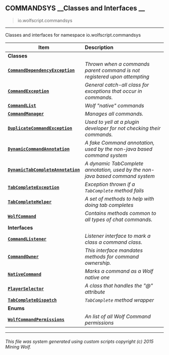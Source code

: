 ## COMMANDSYS __Classes and Interfaces __

>io.wolfscript.commandsys

---

Classes and interfaces for namespace io.wolfscript.commandsys

Item | Description   
--- | :--- 
__Classes__|
__[`CommandDependencyException`](CommandDependencyException.md)__ | _Thrown when a commands parent command is not registered upon attempting_ 
__[`CommandException`](CommandException.md)__ | _General catch-all class for exceptions that occur in commands._ 
__[`CommandList`](CommandList.md)__ | _Wolf "native" commands_ 
__[`CommandManager`](CommandManager.md)__ | _Manages all commands._ 
__[`DuplicateCommandException`](DuplicateCommandException.md)__ | _Used to yell at a plugin developer for not checking their commands._ 
__[`DynamicCommandAnnotation`](DynamicCommandAnnotation.md)__ | _A fake Command annotation, used by the non-java based command system_ 
__[`DynamicTabCompleteAnnotation`](DynamicTabCompleteAnnotation.md)__ | _A dynamic TabComplete annotation, used by the non-java based command system_ 
__[`TabCompleteException`](TabCompleteException.md)__ | _Exception thrown if a `TabComplete` method fails_ 
__[`TabCompleteHelper`](TabCompleteHelper.md)__ | _A set of methods to help with doing tab completes_ 
__[`WolfCommand`](WolfCommand.md)__ | _Contains methods common to all types of chat commands._ 
__Interfaces__|
__[`CommandListener`](CommandListener.md)__ | _Listener interface to mark a class a command class._ 
__[`CommandOwner`](CommandOwner.md)__ | _This interface mandates methods for command ownership._ 
__[`NativeCommand`](NativeCommand.md)__ | _Marks a command as a Wolf native one_ 
__[`PlayerSelector`](PlayerSelector.md)__ | _A class that handles the "@" attribute_ 
__[`TabCompleteDispatch`](TabCompleteDispatch.md)__ | _`TabComplete` method wrapper_ 
__Enums__|
__[`WolfCommandPermissions`](WolfCommandPermissions.md)__ | _An list of all Wolf Command permissions_ 



---



###### This file was system generated using custom scripts copyright (c) 2015 Mining Wolf.
	

